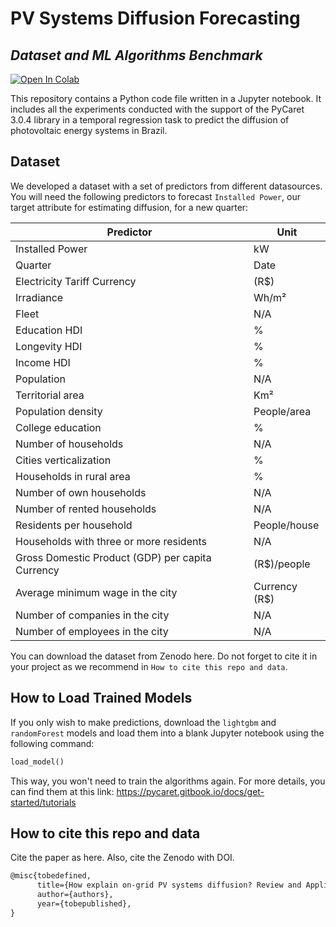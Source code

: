 # PV Systems Diffusion Forecasting
## _Dataset and ML Algorithms Benchmark_
<a target="_blank" href="https://colab.research.google.com/github/gmlunardi/on-grid-pv-systems-difusion-forecasting/blob/main/Analysis_per_Quarter.ipynb">
  <img src="https://colab.research.google.com/assets/colab-badge.svg" alt="Open In Colab"/>
</a>

This repository contains a Python code file written in a Jupyter notebook. It includes all the experiments conducted with the support of the PyCaret 3.0.4 library in a temporal regression task to predict the diffusion of photovoltaic energy systems in Brazil.

## Dataset

We developed a dataset with a set of predictors from different datasources. You will need the following predictors to forecast `Installed Power`, our target attribute for estimating diffusion, for a new quarter:

| Predictor | Unit |
| ------ | ------ |
Installed Power	| kW
Quarter	        | Date
Electricity Tariff	Currency | (R$) 
Irradiance	| Wh/m²
Fleet	| N/A
Education HDI	| %
Longevity HDI	| %
Income HDI	| %
Population	| N/A
Territorial area |	Km²
Population density	| People/area
College education	| %
Number of households	| N/A
Cities verticalization	| %
Households in rural area	| %
Number of own households	| N/A
Number of rented households	| N/A
Residents per household	| People/house
Households with three or more residents |	N/A
Gross Domestic Product (GDP) per capita	Currency | (R$)/people
Average minimum wage in the city	| Currency (R$)
Number of companies in the city | 	N/A
Number of employees in the city	| N/A

You can download the dataset from Zenodo here. Do not forget to cite it in your project as we recommend in `How to cite this repo and data`.

## How to Load Trained Models
If you only wish to make predictions, download the `lightgbm` and `randomForest` models and load them into a blank Jupyter notebook using the following command:

```python
load_model()
```

This way, you won't need to train the algorithms again. For more details, you can find them at this link: https://pycaret.gitbook.io/docs/get-started/tutorials

## How to cite this repo and data
Cite the paper as here. Also, cite the Zenodo with DOI. 

```latex
@misc{tobedefined,
      title={How explain on-grid PV systems diffusion? Review and Application in Brazil}, 
      author={authors},
      year={tobepublished},
}
```

